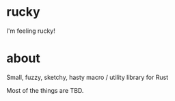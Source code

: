 # rucky
I'm feeling rucky!

# about
Small, fuzzy, sketchy, hasty macro / utility library for Rust

Most of the things are TBD.
